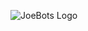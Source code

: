 ![JoeBots Logo](https://scontent-ort2-2.xx.fbcdn.net/v/t1.0-9/23559934_752201544971784_2754888580986378376_n.jpg?_nc_cat=101&ccb=2&_nc_sid=09cbfe&_nc_ohc=AxfyjHJIGgsAX_h_hV3&_nc_ht=scontent-ort2-2.xx&oh=263939ec5dc9fcd5e00096df9f46664c&oe=5FFADF78)
